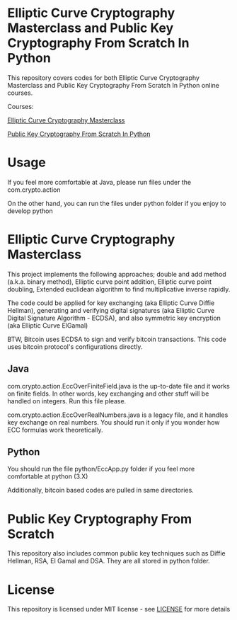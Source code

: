 # Elliptic Curve Cryptography Masterclass and Public Key Cryptography From Scratch In Python

This repository covers codes for both Elliptic Curve Cryptography Masterclass and Public Key Cryptography From Scratch In Python online courses.

Courses:

[Elliptic Curve Cryptography Masterclass](https://www.udemy.com/elliptic-curve-cryptography-masterclass/?couponCode=ECCMC-BLOG-201801)

[Public Key Cryptography From Scratch In Python](https://www.udemy.com/public-key-cryptography-from-scratch-in-python/?couponCode=PCC-101-BLOG-1804)

Usage
=====

If you feel more comfortable at Java, please run files under the com.crypto.action

On the other hand, you can run the files under python folder if you enjoy to develop python

# Elliptic Curve Cryptography Masterclass

This project implements the following approaches; double and add method (a.k.a. binary method), Elliptic curve point addition, Elliptic curve point doubling, Extended euclidean algorithm to find multiplicative inverse rapidly.

The code could be applied for key exchanging (aka Elliptic Curve Diffie Hellman), generating and verifying digital signatures (aka Elliptic Curve Digital Signature Algorithm - ECDSA), and also symmetric key encryption (aka Elliptic Curve ElGamal)

BTW, Bitcoin uses ECDSA to sign and verify bitcoin transactions. This code uses bitcoin protocol's configurations directly.

## Java

com.crypto.action.EccOverFiniteField.java is the up-to-date file and it works on finite fields. In other words, key exchanging and other stuff will be handled on integers. Run this file please. 

com.crypto.action.EccOverRealNumbers.java is a legacy file, and it handles key exchange on real numbers. You should run it only if you wonder how ECC formulas work theoretically.

## Python

You should run the file python/EccApp.py folder if you feel more comfortable at python (3.X)

Additionally, bitcoin based codes are pulled in same directories.

# Public Key Cryptography From Scratch

This repository also includes common public key techniques such as Diffie Hellman, RSA, El Gamal and DSA. They are all stored in python folder.

License
=======

This repository is licensed under MIT license - see [LICENSE](https://github.com/serengil/crypto/blob/master/LICENSE) for more details
